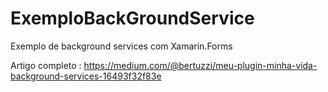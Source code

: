# ExemploBackGroundService
Exemplo de background services com Xamarin.Forms

Artigo completo : https://medium.com/@bertuzzi/meu-plugin-minha-vida-background-services-16493f32f83e
